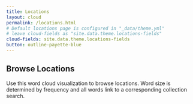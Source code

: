 ```yaml
---
title: Locations
layout: cloud
permalink: /locations.html
# Default locations page is configured in "_data/theme.yml"
# leave cloud-fields as "site.data.theme.locations-fields"
cloud-fields: site.data.theme.locations-fields
button: outline-payette-blue
---
```


## Browse Locations

Use this word cloud visualization to browse locations.
Word size is determined by frequency and all words link to a corresponding collection search.

